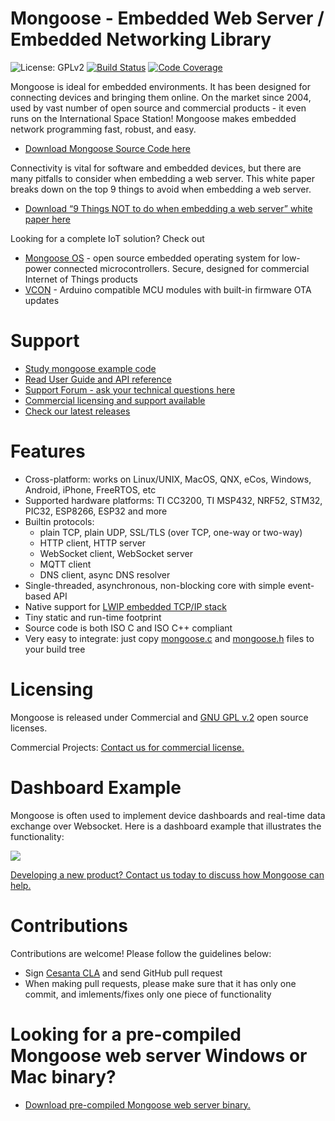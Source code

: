 # Mongoose - Embedded Web Server / Embedded Networking Library

![License: GPLv2](https://img.shields.io/badge/license-GPL_2-green.svg "License")
[![Build Status](https://travis-ci.org/cesanta/mongoose.svg?branch=7.0)](https://travis-ci.org/cesanta/mongoose)
[![Code Coverage](https://codecov.io/gh/cesanta/mongoose/branch/7.0/graph/badge.svg)](https://codecov.io/gh/cesanta/mongoose)

Mongoose is ideal for embedded environments. It has been designed
for connecting devices and bringing them online. On the market since 2004,
used by vast number of open source and
commercial products - it even runs on the International Space Station!
Mongoose makes embedded network programming fast, robust, and easy.

- [Download Mongoose Source Code here](https://www.cesanta.com/download.html)

Connectivity is vital for software and embedded devices, but there are many
pitfalls to consider when embedding a web server.  This white paper breaks down
on the top 9 things to avoid when embedding a web server.

- [Download “9 Things NOT to do when embedding a web server” white paper here](https://www.cesanta.com/whitepaper.html)

Looking for a complete IoT solution? Check out
- [Mongoose OS](https://mongoose-os.com) - open source embedded operating system for low-power connected microcontrollers. Secure, designed for commercial Internet of Things products
- [VCON](https://vcon.io) - Arduino compatible MCU modules with built-in firmware OTA updates

# Support
- [Study mongoose example code](https://github.com/cesanta/mongoose/tree/master/examples)
- [Read User Guide and API reference](https://cesanta.com/docs/overview/intro.html)
- [Support Forum - ask your technical questions here](https://forum.cesanta.com/c/mongoose-library/6)
- [Commercial licensing and support available](https://www.cesanta.com/licensing.html)
- [Check our latest releases](https://github.com/cesanta/mongoose/releases)

# Features

* Cross-platform: works on Linux/UNIX, MacOS, QNX, eCos, Windows, Android,
  iPhone, FreeRTOS, etc
* Supported hardware platforms: TI CC3200, TI MSP432, NRF52, STM32, PIC32, ESP8266, ESP32 and more
* Builtin protocols:
   - plain TCP, plain UDP, SSL/TLS (over TCP, one-way or two-way)
   - HTTP client, HTTP server
   - WebSocket client, WebSocket server
   - MQTT client
   - DNS client, async DNS resolver
* Single-threaded, asynchronous, non-blocking core with simple event-based API
* Native support for [LWIP embedded TCP/IP stack](https://en.wikipedia.org/wiki/LwIP)
* Tiny static and run-time footprint
* Source code is both ISO C and ISO C++ compliant
* Very easy to integrate: just copy
  [mongoose.c](https://raw.githubusercontent.com/cesanta/mongoose/master/mongoose.c) and
  [mongoose.h](https://raw.githubusercontent.com/cesanta/mongoose/master/mongoose.h)
  files to your build tree

# Licensing

Mongoose is released under Commercial and [GNU GPL v.2](http://www.gnu.org/licenses/old-licenses/gpl-2.0.html) open source licenses.

Commercial Projects: [Contact us for commercial license.](https://www.cesanta.com/contact.html)

# Dashboard Example

Mongoose is often used to implement device dashboards and real-time
data exchange over Websocket. Here is a dashboard example that illustrates
the functionality:

![](http://www.cesanta.com/images/dashboard.png)

[Developing a new product? Contact us today to discuss how Mongoose can help.](https://www.cesanta.com/contact.html)

# Contributions

Contributions are welcome! Please follow the guidelines below:

- Sign [Cesanta CLA](https://cesanta.com/cla.html) and send GitHub pull request
- When making pull requests, please make sure that it has only one commit,
 and imlements/fixes only one piece of functionality

# Looking for a pre-compiled Mongoose web server Windows or Mac binary?
- [Download pre-compiled Mongoose web server binary.](https://www.cesanta.com/binary.html)
